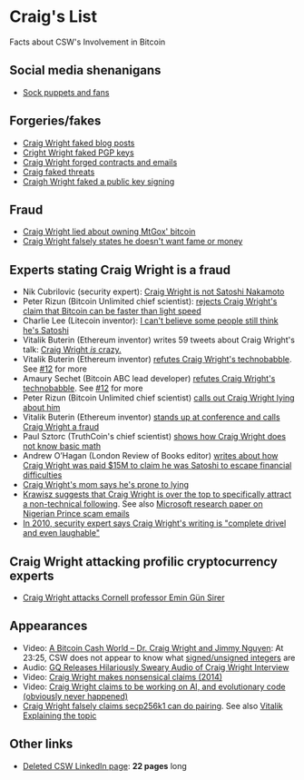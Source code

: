 # Craig's List

Facts about CSW's Involvement in Bitcoin

## Social media shenanigans

* [Sock puppets and fans](sock-puppets.md)

## Forgeries/fakes

* [Craig Wright faked blog posts](http://archive.is/t20d4)
* [Cright Wright faked PGP keys](http://archive.is/v8kfs)
* [Craig Wright forged contracts and emails](http://archive.is/O0CHg)
* [Craig faked threats](http://archive.is/YTDGT)
* [Craigh Wright faked a public key signing](http://archive.is/dNCUX)

## Fraud

* [Craig Wright lied about owning MtGox' bitcoin](http://archive.is/Nf7ix)
* [Craig Wright falsely states he doesn't want fame or money](https://www.youtube.com/watch?v=5DCAC1j2HTY)

## Experts stating Craig Wright is a fraud

* Nik Cubrilovic (security expert): [Craig Wright is not Satoshi Nakamoto](https://nikcub.me/posts/craig-wright-is-not-satoshi-nakamoto/)
* Peter Rizun (Bitcoin Unlimited chief scientist): [rejects Craig Wright's claim that Bitcoin can be faster than light speed](http://archive.is/dmp2Y)
* Charlie Lee (Litecoin inventor): [I can't believe some people still think he's Satoshi](http://archive.is/DeWAu)
* Vitalik Buterin (Ethereum inventor) writes 59 tweets about Craig Wright's talk: [Craig Wright _is_ crazy.](https://twitter.com/VitalikButerin/status/981100213568864256)
* Vitalik Buterin (Ethereum inventor) [refutes Craig Wright's technobabble](https://www.reddit.com/r/btc/comments/8aavhc/after_reading_this_post_it_seems_clear_that/?sort=top). See [#12](https://github.com/abrkn/craig-wright-bitcoin-facts/issues/12) for more
* Amaury Sechet (Bitcoin ABC lead developer) [refutes Craig Wright's technobabble](https://www.reddit.com/r/btc/comments/8aavhc/after_reading_this_post_it_seems_clear_that/dwx9lf9/). See [#12](https://github.com/abrkn/craig-wright-bitcoin-facts/issues/12) for more
* Peter Rizun (Bitcoin Unlimited chief scientist) [calls out Craig Wright lying about him](http://archive.is/86tAU)
* Vitalik Buterin (Ethereum inventor) [stands up at conference and calls Craig Wright a fraud](https://www.youtube.com/watch?v=TglmWKJBTec)
* Paul Sztorc (TruthCoin's chief scientist) [shows how Craig Wright does not know basic math](https://www.reddit.com/r/Bitcoin/comments/6ovsvv/paul_sztorc_reviews_craigh_wrights_segwit_paper/)
* Andrew O’Hagan (London Review of Books editor) [writes about how Craig Wright was paid $15M to claim he was Satoshi to escape financial difficulties](http://archive.fo/kjuLi#selection-511.0-511.14)
* [Craig Wright's mom says he's prone to lying](http://archive.fo/kjuLi#selection-1655.0-1655.118)
* [Krawisz suggests that Craig Wright is over the top to specifically attract a non-technical following](https://www.youtube.com/watch?v=bBqSK0A72D8&feature=youtu.be). See also [Microsoft research paper on Nigerian Prince scam emails](https://maggienotmargaret.com/2012/06/20/nigerian-scam-emails/)
* [In 2010, security expert says Craig Wright's writing is "complete drivel and even laughable"](http://seclists.org/fulldisclosure/2010/Feb/144)

## Craig Wright attacking profilic cryptocurrency experts

* [Craig Wright attacks Cornell professor Emin Gün Sirer](http://archive.is/Bc9vi)

## Appearances

* Video: [A Bitcoin Cash World – Dr. Craig Wright and Jimmy Nguyen](https://www.youtube.com/watch?v=o94cWj8YqYs&feature=youtu.be&t=1405): At 23:25, CSW does not appear to know what [signed/unsigned integers](https://en.wikipedia.org/wiki/Signedness) are
* Audio: [GQ Releases Hilariously Sweary Audio of Craig Wright Interview](https://news.bitcoin.com/gq-sweary-audio-craig-wright/)
* Video: [Craig Wright makes nonsensical claims (2014)](https://www.youtube.com/watch?v=4GuqlQvFYJo)
* Video: [Craig Wright claims to be working on AI, and evolutionary code (obviously never happened)](https://www.youtube.com/watch?v=d0ttVAPKgTA?t=282)
* [Craig Wright falsely claims secp256k1 can do pairing](http://archive.is/tkucY). See also [Vitalik Explaining the topic](https://medium.com/@VitalikButerin/exploring-elliptic-curve-pairings-c73c1864e627)

## Other links

* [Deleted CSW LinkedIn page](https://archive.is/Q66Gl): **22 pages** long
